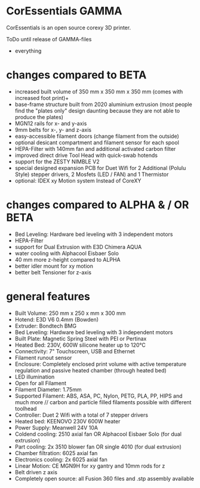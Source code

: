 # CorEssentials GAMMA
CorEssentials is an open source corexy 3D printer.

ToDo until release of GAMMA-files
- everything

# changes compared to BETA
- increased built volume of 350 mm x 350 mm x 350 mm (comes with increased foot print)+
- base-frame structure built from 2020 aluminium extrusion (most people find the "plates only" design daunting because they are not able to produce the plates)
- MGN12 rails for x- and y-axis
- 9mm belts for x-, y- and z-axis
- easy-accessible filament doors (change filament from the outside)
- optional desicant compartment and filament sensor for each spool
- HEPA-Filter with 140mm fan and additional activated carbon filter
- improved direct drive Tool Head with quick-swab hotends
- support for the ZESTY NIMBLE V2
- special designed expansion PCB for Duet Wifi for 2 Additional (Polulu Style) stepper drivers, 2 Mosfets (LED / FAN) and 1 Thermistor
- optional: IDEX xy Motion system Instead of CoreXY

# changes compared to ALPHA & / OR BETA
- Bed Leveling: Hardware bed leveling with 3 independent motors
- HEPA-Filter
- support for Dual Extrusion with E3D Chimera AQUA
- water cooling with Alphacool Eisbaer Solo
- 40 mm more z-height compared to ALPHA
- better idler mount for xy motion
- better belt Tensioner for z-axis


# general features
- Built Volume: 250 mm x 250 x mm x 300 mm
- Hotend: E3D V6 0.4mm (Bowden)
- Extruder: Bondtech BMG
- Bed Leveling: Hardware bed leveling with 3 independent motors
- Built Plate: Magnetic Spring Steel with PEI or Pertinax
- Heated Bed: 230V, 600W silicone heater up to 120°C
- Connectivity: 7" Touchscreen, USB and Ethernet
- Filament runout sensor
- Enclosure: Completely enclosed print volume with active temperature regulation and passive heated chamber (through heated bed)
- LED illumination
- Open for all Filament
- Filament Diameter: 1.75mm
- Supported Filament: ABS, ASA, PC, Nylon, PETG, PLA, PP, HIPS and much more // carbon and  particle filled filaments possible with different toolhead
- Controller: Duet 2 Wifi with a total of 7 stepper drivers
- Heated bed: KEENOVO 230V 600W heater
- Power Supply: Meanwell 24V 10A 
- Coldend cooling: 2510 axial fan OR Alphacool Eisbaer Solo (for dual extrusion)
- Part cooling: 2x 3510 blower fan OR single 4010 (for dual extrusion)
- Chamber filtration: 6025 axial fan
- Electronics cooling: 2x 6025 axial fan
- Linear Motion: CE MGN9H for xy gantry and 10mm rods for z
- Belt driven z axis
- Completely open source: all Fusion 360 files and .stp assembly available
